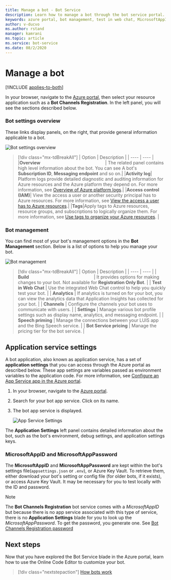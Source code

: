 ```yaml
---
title: Manage a bot - Bot Service
description: Learn how to manage a bot through the bot service portal.
keywords: azure portal, bot management, test in web chat, MicrosoftAppID, MicrosoftAppPassword, application settings
author: v-ducvo
ms.author: rstand
manager: kamrani
ms.topic: article
ms.service: bot-service
ms.date: 08/2/2020
---
```


# Manage a bot

[!INCLUDE [applies-to-both](includes/applies-to-both.md)]

In your browser, navigate to the [Azure portal](https://ms.portal.azure.com/), then select your resource application such as a **Bot Channels Registration**. In the left panel, you  will see the sections described below.

### Bot settings overview

These links display panels, on the right, that provide general information applicable to a bot.

![Bot settings overview](~/media/azure-manage-a-bot/overview.png)

> [!div class="mx-tdBreakAll"]
> | Option |  Description |
> | ---- | ---- |
> |**Overview** <img width="200px"/>| The related panel contains high level information about the bot. You can see A bot's **Subscription ID**, **Messaging endpoint** and so on.|
> |**Activity log**| Platform logs provide detailed diagnostic and auditing information for Azure resources and the Azure platform they depend on. For more information, see [Overview of Azure platform logs](https://docs.microsoft.com/azure/azure-monitor/platform/platform-logs-overview).|
> |**Access control (IAM)**| View the access a user or another security principal has to Azure resources. For more information, see [View the access a user has to Azure resources](https://docs.microsoft.com/azure/role-based-access-control/check-access).|
> |**Tags**|Apply tags to Azure resources, resource groups, and subscriptions to logically organize them. For more information, see [Use tags to organize your Azure resources](https://docs.microsoft.com/azure/azure-resource-manager/management/tag-resources). |

### Bot management

 You can find most of your bot's management options in the **Bot Management** section. Below is a list of options to help you manage your bot.

![Bot management](~/media/azure-manage-a-bot/bot-management.png)

> [!div class="mx-tdBreakAll"]
> | Option |  Description |
> | ---- | ---- |
> | **Build** <img width="200px"/>| It provides options for making changes to your bot. Not available for **Registration Only Bot**. |
> | **Test in Web Chat** | Use the integrated Web Chat control to help you quickly test your bot. |
> | **Analytics** | If analytics is turned on for your bot, you can view the analytics data that Application Insights has collected for your bot. |
> | **Channels** | Configure the channels your bot uses to communicate with users. |
> | **Settings** | Manage various bot profile settings such as display name, analytics, and messaging endpoint. |
> | **Speech priming** | Manage the connections between your LUIS app and the Bing Speech service. |
> | **Bot Service pricing** | Manage the pricing tier for the bot service. |

## Application service settings

A bot application, also known as application service, has a set of **application settings** that you can access through the Azure portal as described below. These app settings are variables passed as environment variables to the application code. For more information, see [Configure an App Service app in the Azure portal](https://docs.microsoft.com/azure/app-service/configure-common).

1. In your browser, navigate to the [Azure portal](https://ms.portal.azure.com/).
1. Search for your bot app service. Click on its name.
1. The bot app service is displayed.

    ![App Service Settings](~/media/azure-manage-a-bot/app-service-settings.png)

The **Application Settings** left panel contains detailed information about the bot, such as the bot's environment, debug settings, and application settings keys.

### MicrosoftAppID and MicrosoftAppPassword

The **MicrosoftAppID** and **MicrosoftAppPassword** are kept within the bot's settings file(`appsettings.json` or `.env`), or Azure Key Vault. To retrieve them, either download your bot's setting or config file (for older bots, if it exists), or access Azure Key Vault. It may be necessary for you to test locally with the ID and password.

> [!NOTE]
> The **Bot Channels Registration** bot service comes with a *MicrosoftAppID* but because there is no app service associated with this type of service, there is no **Application Settings** blade for you to look up the *MicrosoftAppPassword*. To get the password, you generate one. See [Bot Channels Registration password](bot-service-manage-settings.md#get-registration-password)

## Next steps
Now that you have explored the Bot Service blade in the Azure portal, learn how to use the Online Code Editor to customize your bot.
> [!div class="nextstepaction"]
> [How bots work](~/v4sdk/bot-builder-basics.md)

